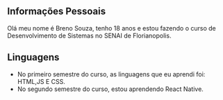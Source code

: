 ## Informações Pessoais

Olá meu nome é Breno Souza, tenho 18 anos e estou fazendo o curso de Desenvolvimento de Sistemas no SENAI de Florianopolis.


## Linguagens

 - No primeiro semestre do curso, as linguagens que eu aprendi foi: HTML,JS E CSS.
 - No segundo semestre do curso, estou aprendendo React Native.
